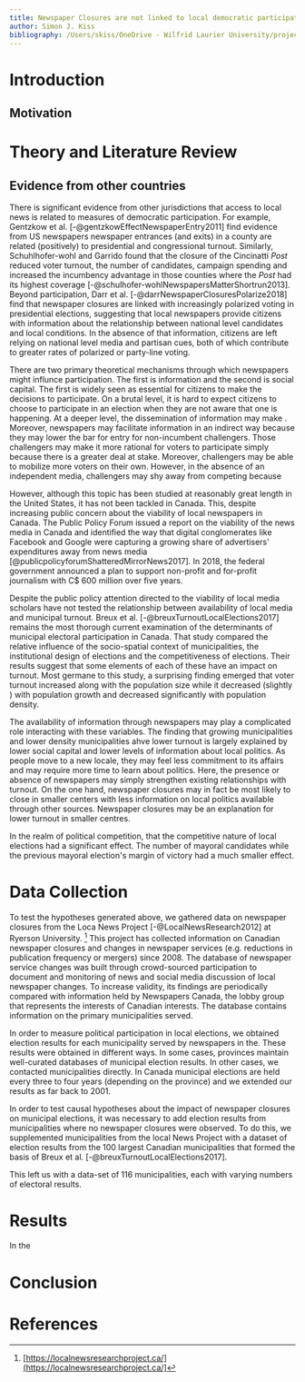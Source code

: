 ```yaml
---
title: Newspaper Closures are not linked to local democratic participation in Canada
author: Simon J. Kiss
bibliography: /Users/skiss/OneDrive - Wilfrid Laurier University/projects_folder/News_deserts/newspapers.bib
---
```


# Introduction



## Motivation



# Theory and Literature Review

## Evidence from other countries

There is significant evidence from other jurisdictions that access to local news is related to measures of democratic participation. For example, Gentzkow et al. [-@gentzkowEffectNewspaperEntry2011] find evidence from US newspapers newspaper entrances (and exits) in a county are related (positively) to presidential and congressional turnout. Similarly, Schuhlhofer-wohl and Garrido found that the closure of the Cincinatti *Post* reduced voter turnout, the number of candidates, campaign spending and increased the incumbency advantage in those counties where the *Post* had its highest coverage [-@schulhofer-wohlNewspapersMatterShortrun2013]. Beyond participation, Darr et al. [-@darrNewspaperClosuresPolarize2018] find that newspaper closures are linked with increasingly polarized voting in presidential elections, suggesting that local newspapers provide citizens with information about the relationship between national level candidates and local conditions. In the absence of that information, citizens are left relying on national level media and partisan cues, both of which contribute to greater rates of polarized or party-line voting. 

There are two primary theoretical mechanisms through which newspapers might influnce participation. The first is information and the second is social capital. The first is widely seen as essential for citizens to make the decisions to participate. On a brutal level, it is hard to expect citizens to choose to participate in an election when they are not aware that one is happening. At a deeper level, the dissemination of information may make . Moreover, newspapers may facilitate information in an indirect way because they may lower the bar for entry for non-incumbent challengers. Those challengers may make it more rational for voters to participate simply because there is a greater deal at stake. Moreover, challengers may be able to mobilize more voters on their own. However, in the absence of an independent media, challengers may shy away from competing because 

However, although this topic has been studied at reasonably great length in the United States, it has not been tackled in Canada. This, despite increasing public concern about the viability of local newspapers in Canada. The Public Policy Forum issued a report on the viability of the news media in Canada and identified the way that digital conglomerates like Facebook and Google were capturing a growing share of advertisers' expenditures away from news media [@publicpolicyforumShatteredMirrorNews2017]. In 2018, the federal government announced a plan to support non-profit and for-profit journalism with C$ 600 million over five years. 

Despite the public policy attention directed to the viability of local media scholars have not tested the relationship between availability of local media and municipal turnout. Breux et al. [-@breuxTurnoutLocalElections2017]  remains the most thorough current examination of the determinants of municipal electoral participation in Canada. That study compared the relative influence of the socio-spatial context of municipalities, the institutional design of elections and the competitiveness of elections. Their results suggest that some elements of each of these have an impact on turnout. Most germane to this study, a surprising finding emerged that voter turnout increased along with the population size while it decreased (slightly ) with population growth and decreased significantly with population density. 

The availability of information through newspapers may play a complicated role interacting with these variables. The finding that growing municipalities and lower density municipalities ahve lower turnout is largely explained by lower social capital and lower levels of information about local politics. As people move to a new locale, they may feel less commitment to its affairs and may require more time to learn about politics. Here, the presence or absence of newspapers may simply strengthen existing relationships with turnout. On the one hand, newspaper closures may in fact be most likely to close in smaller centers with less information on local politics available through other sources. Newspaper closures may be an explanation for lower turnout in smaller centres. 

In the realm of political competition, that the competitive nature of local elections had a significant effect. The number of mayoral candidates while the previous mayoral election's margin of victory had a much smaller effect. 





# Data Collection

To test the hypotheses generated above, we gathered data on newspaper closures from the Loca News Project [-@LocalNewsResearch2012] at Ryerson University. [^1]  This project has collected information on Canadian newspaper closures and changes in newspaper services (e.g. reductions in publication frequency or mergers) since 2008. The database of newspaper service changes was built through crowd-sourced participation to document and monitoring of news and social media discussion of local newspaper changes. To increase validity, its findings are periodically compared with information held by Newspapers Canada, the lobby group that represents the interests of Canadian interests. The database contains information on the primary municipalities served. 

In order to measure political participation in local elections, we obtained election results for each municipality served by newspapers in the. These results were obtained in different ways. In some cases, provinces maintain well-curated databases of municipal election results. In other cases, we contacted municipalities directly. In Canada municipal elections are held every three to four years (depending on the province) and we extended our results as far back to 2001. 

In order to test causal hypotheses about the impact of newspaper closures on municipal elections, it was necessary to add election results from municipalities where no newspaper closures were observed. To do this, we supplemented municipalities from the local News Project with a dataset of election results from the 100 largest Canadian municipalities that formed the basis of Breux et al. [-@breuxTurnoutLocalElections2017].

This left us with a data-set of 116 municipalities, each with varying numbers of electoral results. 

[^1]: [https://localnewsresearchproject.ca/](https://localnewsresearchproject.ca/]

# Results

In the 

# Conclusion



# References